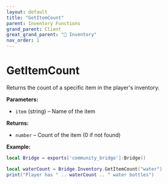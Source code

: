 ```yaml
---
layout: default
title: "GetItemCount"
parent: Inventory Functions
grand_parent: Client
great_grand_parent: "🎒 Inventory"
nav_order: 1
---
```


# GetItemCount
Returns the count of a specific item in the player's inventory.

**Parameters:**
- `item` (string) – Name of the item

**Returns:**
- `number` – Count of the item (0 if not found)

**Example:**
```lua
local Bridge = exports['community_bridge']:Bridge()

local waterCount = Bridge.Inventory.GetItemCount("water")
print("Player has " .. waterCount .. " water bottles")
```
